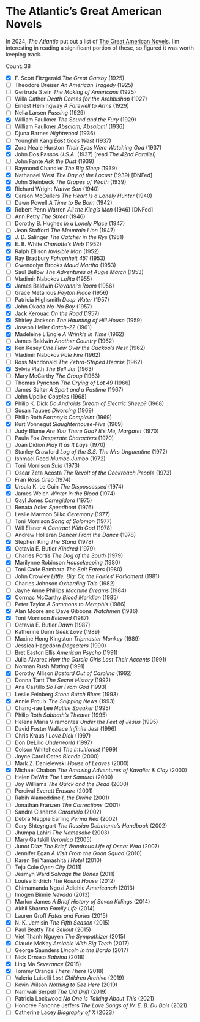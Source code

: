 # The Atlantic’s Great American Novels

In 2024, _The Atlantic_ put out a list of
[The Great American
Novels](https://www.theatlantic.com/books/archive/2024/03/best-books-american-fiction/677479/).
I’m interesting in reading a significant portion of these, so figured it was
worth keeping track.

Count: 38

- [x] F. Scott Fitzgerald _The Great Gatsby_ (1925)
- [ ] Theodore Dreiser _An American Tragedy_ (1925)
- [ ] Gertrude Stein _The Making of Americans_ (1925)
- [ ] Willa Cather _Death Comes for the Archbishop_ (1927)
- [ ] Ernest Hemingway _A Farewell to Arms_ (1929)
- [ ] Nella Larsen _Passing_ (1929)
- [x] William Faulkner _The Sound and the Fury_ (1929)
- [ ] William Faulkner _Absalom, Absalom!_ (1936)
- [ ] Djuna Barnes _Nightwood_ (1936)
- [ ] Younghill Kang _East Goes West_ (1937)
- [x] Zora Neale Hurston _Their Eyes Were Watching God_ (1937)
- [x] John Dos Passos _U.S.A._ (1937) [read _The 42nd Parallel_]
- [ ] John Fante _Ask the Dust_ (1939)
- [ ] Raymond Chandler _The Big Sleep_ (1939)
- [x] Nathanael West _The Day of the Locust_ (1939) [DNFed]
- [x] John Steinbeck _The Grapes of Wrath_ (1939)
- [x] Richard Wright _Native Son_ (1940)
- [x] Carson McCullers _The Heart Is a Lonely Hunter_ (1940)
- [ ] Dawn Powell _A Time to Be Born_ (1942)
- [x] Robert Penn Warren _All the King’s Men_ (1946) [DNFed]
- [ ] Ann Petry _The Street_ (1946)
- [ ] Dorothy B. Hughes _In a Lonely Place_ (1947)
- [ ] Jean Stafford _The Mountain Lion_ (1947)
- [x] J. D. Salinger _The Catcher in the Rye_ (1951)
- [x] E. B. White _Charlotte’s Web_ (1952)
- [x] Ralph Ellison _Invisible Man_ (1952)
- [x] Ray Bradbury _Fahrenheit 451_ (1953)
- [ ] Gwendolyn Brooks _Maud Martha_ (1953)
- [ ] Saul Bellow _The Adventures of Augie March_ (1953)
- [ ] Vladimir Nabokov _Lolita_ (1955)
- [x] James Baldwin _Giovanni’s Room_ (1956)
- [ ] Grace Metalious _Peyton Place_ (1956)
- [ ] Patricia Highsmith _Deep Water_ (1957)
- [x] John Okada _No-No Boy_ (1957)
- [x] Jack Kerouac _On the Road_ (1957)
- [x] Shirley Jackson _The Haunting of Hill House_ (1959)
- [x] Joseph Heller _Catch-22_ (1961)
- [x] Madeleine L’Engle _A Wrinkle in Time_ (1962)
- [ ] James Baldwin _Another Country_ (1962)
- [x] Ken Kesey _One Flew Over the Cuckoo’s Nest_ (1962)
- [ ] Vladimir Nabokov _Pale Fire_ (1962)
- [ ] Ross Macdonald _The Zebra-Striped Hearse_ (1962)
- [x] Sylvia Plath _The Bell Jar_ (1963)
- [ ] Mary McCarthy _The Group_ (1963)
- [ ] Thomas Pynchon _The Crying of Lot 49_ (1966)
- [ ] James Salter _A Sport and a Pastime_ (1967)
- [ ] John Updike _Couples_ (1968)
- [x] Philip K. Dick _Do Androids Dream of Electric Sheep?_ (1968)
- [ ] Susan Taubes _Divorcing_ (1969)
- [ ] Philip Roth _Portnoy’s Complaint_ (1969)
- [x] Kurt Vonnegut _Slaughterhouse-Five_ (1969)
- [ ] Judy Blume _Are You There God? It’s Me, Margaret_ (1970)
- [ ] Paula Fox _Desperate Characters_ (1970)
- [ ] Joan Didion _Play It as It Lays_ (1970)
- [ ] Stanley Crawford _Log of the S.S. The Mrs Unguentine_ (1972)
- [ ] Ishmael Reed _Mumbo Jumbo_ (1972)
- [ ] Toni Morrison _Sula_ (1973)
- [ ] Oscar Zeta Acosta _The Revolt of the Cockroach People_ (1973)
- [ ] Fran Ross _Oreo_ (1974)
- [x] Ursula K. Le Guin _The Dispossessed_ (1974)
- [x] James Welch _Winter in the Blood_ (1974)
- [ ] Gayl Jones _Corregidora_ (1975)
- [ ] Renata Adler _Speedboat_ (1976)
- [ ] Leslie Marmon Silko _Ceremony_ (1977)
- [ ] Toni Morrison _Song of Solomon_ (1977)
- [ ] Will Eisner _A Contract With God_ (1978)
- [ ] Andrew Holleran _Dancer From the Dance_ (1978)
- [x] Stephen King _The Stand_ (1978)
- [x] Octavia E. Butler _Kindred_ (1979)
- [ ] Charles Portis _The Dog of the South_ (1979)
- [x] Marilynne Robinson _Housekeeping_ (1980)
- [ ] Toni Cade Bambara _The Salt Eaters_ (1980)
- [ ] John Crowley _Little, Big: Or, the Fairies’ Parliament_ (1981)
- [ ] Charles Johnson _Oxherding Tale_ (1982)
- [ ] Jayne Anne Phillips _Machine Dreams_ (1984)
- [x] Cormac McCarthy _Blood Meridian_ (1985)
- [ ] Peter Taylor _A Summons to Memphis_ (1986)
- [x] Alan Moore and Dave Gibbons _Watchmen_ (1986)
- [x] Toni Morrison _Beloved_ (1987)
- [ ] Octavia E. Butler _Dawn_ (1987)
- [ ] Katherine Dunn _Geek Love_ (1989)
- [ ] Maxine Hong Kingston _Tripmaster Monkey_ (1989)
- [ ] Jessica Hagedorn _Dogeaters_ (1990)
- [ ] Bret Easton Ellis _American Psycho_ (1991)
- [ ] Julia Alvarez _How the García Girls Lost Their Accents_ (1991)
- [ ] Norman Rush _Mating_ (1991)
- [x] Dorothy Allison _Bastard Out of Carolina_ (1992)
- [ ] Donna Tartt _The Secret History_ (1992)
- [ ] Ana Castillo _So Far From God_ (1993)
- [ ] Leslie Feinberg _Stone Butch Blues_ (1993)
- [x] Annie Proulx _The Shipping News_ (1993)
- [ ] Chang-rae Lee _Native Speaker_ (1995)
- [ ] Philip Roth _Sabbath’s Theater_ (1995)
- [ ] Helena María Viramontes _Under the Feet of Jesus_ (1995)
- [ ] David Foster Wallace _Infinite Jest_ (1996)
- [ ] Chris Kraus _I Love Dick_ (1997)
- [ ] Don DeLillo _Underworld_ (1997)
- [ ] Colson Whitehead _The Intuitionist_ (1999)
- [ ] Joyce Carol Oates _Blonde_ (2000)
- [ ] Mark Z. Danielewski _House of Leaves_ (2000)
- [x] Michael Chabon _The Amazing Adventures of Kavalier & Clay_ (2000)
- [ ] Helen DeWitt _The Last Samurai_ (2000)
- [ ] Joy Williams _The Quick and the Dead_ (2000)
- [ ] Percival Everett _Erasure_ (2001)
- [ ] Rabih Alameddine _I, the Divine_ (2001)
- [ ] Jonathan Franzen _The Corrections_ (2001)
- [ ] Sandra Cisneros _Caramelo_ (2002)
- [ ] Debra Magpie Earling _Perma Red_ (2002)
- [ ] Gary Shteyngart _The Russian Debutante’s Handbook_ (2002)
- [ ] Jhumpa Lahiri _The Namesake_ (2003)
- [ ] Mary Gaitskill _Veronica_ (2005)
- [ ] Junot Díaz _The Brief Wondrous Life of Oscar Wao_ (2007)
- [ ] Jennifer Egan _A Visit From the Goon Squad_ (2010)
- [ ] Karen Tei Yamashita _I Hotel_ (2010)
- [ ] Teju Cole _Open City_ (2011)
- [ ] Jesmyn Ward _Salvage the Bones_ (2011)
- [ ] Louise Erdrich _The Round House_ (2012)
- [ ] Chimamanda Ngozi Adichie _Americanah_ (2013)
- [ ] Imogen Binnie _Nevada_ (2013)
- [ ] Marlon James _A Brief History of Seven Killings_ (2014)
- [ ] Akhil Sharma _Family Life_ (2014)
- [ ] Lauren Groff _Fates and Furies_ (2015)
- [x] N. K. Jemisin _The Fifth Season_ (2015)
- [ ] Paul Beatty _The Sellout_ (2015)
- [ ] Viet Thanh Nguyen _The Sympathizer_ (2015)
- [x] Claude McKay _Amiable With Big Teeth_ (2017)
- [ ] George Saunders _Lincoln in the Bardo_ (2017)
- [ ] Nick Drnaso _Sabrina_ (2018)
- [x] Ling Ma _Severance_ (2018)
- [x] Tommy Orange _There There_ (2018)
- [ ] Valeria Luiselli _Lost Children Archive_ (2019)
- [ ] Kevin Wilson _Nothing to See Here_ (2019)
- [ ] Namwali Serpell _The Old Drift_ (2019)
- [ ] Patricia Lockwood _No One Is Talking About This_ (2021)
- [ ] Honorée Fanonne Jeffers _The Love Songs of W. E. B. Du Bois_ (2021)
- [ ] Catherine Lacey _Biography of X_ (2023)
